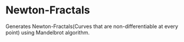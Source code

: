 # Newton-Fractals
Generates Newton-Fractals(Curves that are non-differentiable at every point) using Mandelbrot algorithm.

